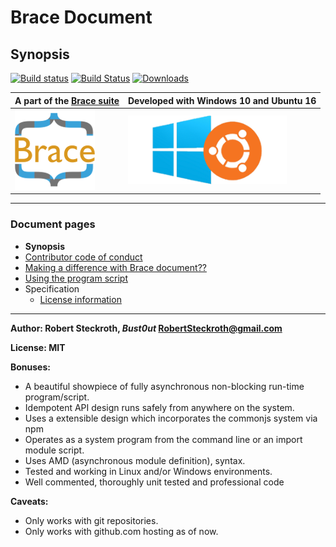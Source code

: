 # Brace Document 
## Synopsis 

[![Build status](https://ci.appveyor.com/api/projects/status/bdfpmn5gt2ffj626/branch/master?svg=true)](https://ci.appveyor.com/project/restarian/brace-document/branch/master) [![Build Status](https://travis-ci.org/restarian/brace_document.svg?branch=master)](https://travis-ci.org/restarian/brace_document) [![Downloads](https://img.shields.io/npm/dm/brace_document.svg?svg=true)](https://npmjs.org/package/brace_document)

| A part of the [Brace suite](https://github.com/restarian/restarian/blob/master/brace/README.md)| Developed with Windows 10 and Ubuntu 16 
| ---- | ----
| ![Brace](https://raw.githubusercontent.com/restarian/restarian/master/brace/doc/image/brace_logo_small.png) | [![Ubuntu on Windows](https://raw.githubusercontent.com/restarian/restarian/master/doc/image/ubuntu_windows_logo.png)](https://github.com/Microsoft/BashOnWindows) | 

----
### Document pages
* **Synopsis**
* [Contributor code of conduct](https://github.com/restarian/brace_document/blob/master/docs/code_of_conduct.md)
* [Making a difference with Brace document??](https://github.com/restarian/brace_document/blob/master/docs/contributing.md)
* [Using the program script](https://github.com/restarian/brace_document/blob/master/docs/usage.md)
* Specification
  * [License information](https://github.com/restarian/brace_document/blob/master/docs/specification/license.md)

----

**Author: Robert Steckroth, _Bust0ut_ [<RobertSteckroth@gmail.com>](mailto:robertsteckroth@gmail.com)**

**License: MIT**

**Bonuses:**
* A beautiful showpiece of fully asynchronous non-blocking run-time program/script.
* Idempotent API design runs safely from anywhere on the system.
* Uses a extensible design which incorporates the commonjs system via npm
* Operates as a system program from the command line or an import module script.
* Uses AMD (asynchronous module definition), syntax.
* Tested and working in Linux and/or Windows environments.
* Well commented, thoroughly unit tested and professional code

**Caveats:**
* Only works with git repositories.
* Only works with github.com hosting as of now.
